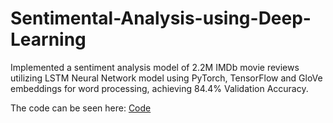 # Sentimental-Analysis-using-Deep-Learning

Implemented a sentiment analysis model of 2.2M IMDb movie reviews utilizing LSTM Neural Network model using PyTorch, TensorFlow and GloVe embeddings for word processing, achieving 84.4% Validation Accuracy.

The code can be seen here: [Code](/Sentimental_Analysis_with_RNN.ipynb)
